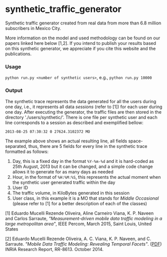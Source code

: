 # synthetic_traffic_generator

Synthetic traffic generator created from real data from more than 6.8 million subscribers in Mexico City.

More information on the model and used methodology can be found on our papers linked here below [1,2]. If you intend to publish your results based on this synthetic generator, we appreciate if you cite this website and the publications.

### Usage 

`python run.py <number of synthetic users>`, e.g., `python run.py 10000`

### Output

The synthetic trace represents the data generated for all the users during one day, i.e., it represents all data *sessions* (refer to [1]) for each user during one day. After executing the generator, the traffic files are then stored in the directory './users/synthetic/'. There is one file per synthetic user and each line corresponds to a session as described and exemplified bellow:

`2013-08-25 07:30:32 0 27624.3102372 MO`

The example above shows an actual resulting line, all fields space-separated, thus, there are 5 fields for every line in the synthetic trace formatted as follows:

1. Day, this is a fixed day in the format `%Y-%m-%d` and it is hard-coded as 25th August, 2013 but it can be changed, and a simple code change allows it to generate for as many days as needed
2. Hour, in the format of `%H:%M:%S`, this represents the actual moment when the synthetic user generated traffic within the day
3. User ID
4. The traffic volume, in KiloBytes generated in this session
5. User class, in this example it is a MO that stands for *Middle Occasional* (please refer to [1] for a better description of each of the classes)   

[1] Eduardo Mucelli Rezende Oliveira, Aline Carneiro Viana, K. P. Naveen and Carlos Sarraute, *"Measurement-driven mobile data traffic modeling in a large metropolitan area"*, IEEE Percom, March 2015, Saint Louis, United States

[2] Eduardo Mucelli Rezende Oliveira, A. C. Viana, K. P. Naveen, and C. Sarraute. *"Mobile Data Traffic Modeling: Revealing Temporal Facets"*. ([PDF](https://hal.inria.fr/hal-01073129v5/document)) INRIA Research Report, RR-8613. October 2014.
